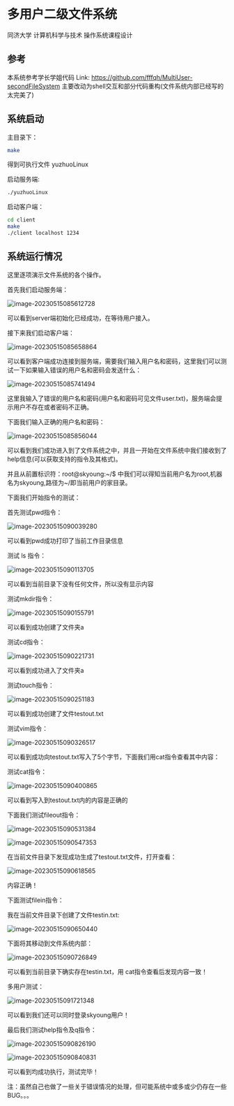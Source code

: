 # 多用户二级文件系统
同济大学 计算机科学与技术 操作系统课程设计

## 参考
本系统参考学长学姐代码
Link: https://github.com/fffqh/MultiUser-secondFileSystem
主要改动为shell交互和部分代码重构(文件系统内部已经写的太完美了)


## 系统启动

主目录下：

```bash
make
```

得到可执行文件 yuzhuoLinux

启动服务端:

```bash
./yuzhuoLinux
```

启动客户端：

```bash
cd client
make
./client localhost 1234
```



## 系统运行情况

这里逐项演示文件系统的各个操作。

首先我们启动服务端：

![image-20230515085612728](https://cdn.jsdelivr.net/gh/aichicaideyang/PicUpload@main/image-20230515085612728.png)

可以看到server端初始化已经成功，在等待用户接入。

接下来我们启动客户端：

![image-20230515085658864](https://cdn.jsdelivr.net/gh/aichicaideyang/PicUpload@main/image-20230515085658864.png)

可以看到客户端成功连接到服务端，需要我们输入用户名和密码，这里我们可以测试一下如果输入错误的用户名和密码会发送什么：

![image-20230515085741494](https://cdn.jsdelivr.net/gh/aichicaideyang/PicUpload@main/image-20230515085741494.png)

这里我输入了错误的用户名和密码(用户名和密码可见文件user.txt)，服务端会提示用户不存在或者密码不正确。

下面我们输入正确的用户名和密码：

![image-20230515085856044](https://cdn.jsdelivr.net/gh/aichicaideyang/PicUpload@main/image-20230515085856044.png)

可以看到我们成功进入到了文件系统之中，并且一开始在文件系统中我们接收到了help信息(可以获取支持的指令及其格式)。

并且从前置标识符：root@skyoung:~/$ 中我们可以得知当前用户名为root,机器名为skyoung,路径为~/即当前用户的家目录。

下面我们开始指令的测试：

首先测试pwd指令：

![image-20230515090039280](https://cdn.jsdelivr.net/gh/aichicaideyang/PicUpload@main/image-20230515090039280.png)

可以看到pwd成功打印了当前工作目录信息

测试 ls 指令：

![image-20230515090113705](https://cdn.jsdelivr.net/gh/aichicaideyang/PicUpload@main/image-20230515090113705.png)

可以看到当前目录下没有任何文件，所以没有显示内容

测试mkdir指令：

![image-20230515090155791](https://cdn.jsdelivr.net/gh/aichicaideyang/PicUpload@main/image-20230515090155791.png)

可以看到成功创建了文件夹a

测试cd指令：

![image-20230515090221731](https://cdn.jsdelivr.net/gh/aichicaideyang/PicUpload@main/image-20230515090221731.png)

可以看到成功进入了文件夹a

测试touch指令：

![image-20230515090251183](https://cdn.jsdelivr.net/gh/aichicaideyang/PicUpload@main/image-20230515090251183.png)

可以看到成功创建了文件testout.txt

测试vim指令：

![image-20230515090326517](https://cdn.jsdelivr.net/gh/aichicaideyang/PicUpload@main/image-20230515090326517.png)

可以看到成功向testout.txt写入了5个字节，下面我们用cat指令查看其中内容：

测试cat指令：

![image-20230515090400865](https://cdn.jsdelivr.net/gh/aichicaideyang/PicUpload@main/image-20230515090400865.png)

可以看到写入到testout.txt内的内容是正确的

下面我们测试fileout指令：

![image-20230515090531384](https://cdn.jsdelivr.net/gh/aichicaideyang/PicUpload@main/image-20230515090531384.png)

![image-20230515090547353](https://cdn.jsdelivr.net/gh/aichicaideyang/PicUpload@main/image-20230515090547353.png)

在当前文件目录下发现成功生成了testout.txt文件，打开查看：

![image-20230515090618565](https://cdn.jsdelivr.net/gh/aichicaideyang/PicUpload@main/image-20230515090618565.png)

内容正确！

下面测试filein指令：

我在当前文件目录下创建了文件testin.txt:

![image-20230515090650440](https://cdn.jsdelivr.net/gh/aichicaideyang/PicUpload@main/image-20230515090650440.png)

下面将其移动到文件系统内部：

![image-20230515090726849](https://cdn.jsdelivr.net/gh/aichicaideyang/PicUpload@main/image-20230515090726849.png)

可以看到当前目录下确实存在testin.txt，用 cat指令查看后发现内容一致！

多用户测试：

![image-20230515091721348](https://cdn.jsdelivr.net/gh/aichicaideyang/PicUpload@main/image-20230515091721348.png)

可以看到我们还可以同时登录skyoung用户！

最后我们测试help指令及q指令：

![image-20230515090826190](https://cdn.jsdelivr.net/gh/aichicaideyang/PicUpload@main/image-20230515090826190.png)

![image-20230515090840831](https://cdn.jsdelivr.net/gh/aichicaideyang/PicUpload@main/image-20230515090840831.png)

可以看到均成功执行，测试完毕！

注：虽然自己也做了一些关于错误情况的处理，但可能系统中或多或少仍存在一些BUG。。。

